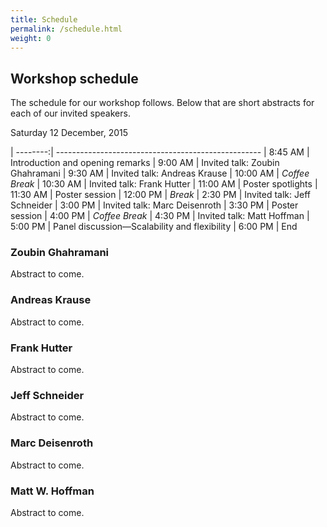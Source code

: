 ```yaml
---
title: Schedule
permalink: /schedule.html
weight: 0
---
```


## Workshop schedule

The schedule for our workshop follows. Below that are short abstracts for each
of our invited speakers.

Saturday 12 December, 2015

| --------:| ---------------------------------------------------
|  8:45 AM | Introduction and opening remarks
|  9:00 AM | Invited talk: Zoubin Ghahramani
|  9:30 AM | Invited talk: Andreas Krause
| 10:00 AM | *Coffee Break*
| 10:30 AM | Invited talk: Frank Hutter
| 11:00 AM | Poster spotlights
| 11:30 AM | Poster session
| 12:00 PM | *Break*
|  2:30 PM | Invited talk: Jeff Schneider
|  3:00 PM | Invited talk: Marc Deisenroth
|  3:30 PM | Poster session
|  4:00 PM | *Coffee Break*
|  4:30 PM | Invited talk: Matt Hoffman
|  5:00 PM | Panel discussion&mdash;Scalability and flexibility
|  6:00 PM | End 


### Zoubin Ghahramani

Abstract to come.

### Andreas Krause

Abstract to come.

### Frank Hutter

Abstract to come.

### Jeff Schneider

Abstract to come.

### Marc Deisenroth

Abstract to come.

### Matt W. Hoffman

Abstract to come.

